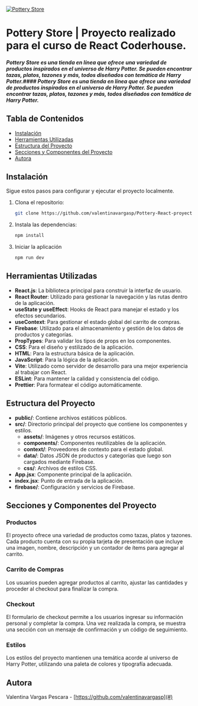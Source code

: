 [![Pottery Store](https://firebasestorage.googleapis.com/v0/b/pottery-e-commerce-d6db2.appspot.com/o/potery-store.png?alt=media&token=b14ed33b-66b2-4699-9e7f-6167515fca0c "Pottery Store")](http://gs://pottery-e-commerce-d6db2.appspot.com/potery-store.png "Pottery Store")

# **Pottery Store** | Proyecto realizado para el curso de React Coderhouse.
##### Pottery Store es una tienda en línea que ofrece una variedad de productos inspirados en el universo de Harry Potter. Se pueden encontrar tazas, platos, tazones y más, todos diseñados con temática de Harry Potter.#### Pottery Store es una tienda en línea que ofrece una variedad de productos inspirados en el universo de Harry Potter. Se pueden encontrar tazas, platos, tazones y más, todos diseñados con temática de Harry Potter. 

## Tabla de Contenidos

- [Instalación](#instalación)
- [Herramientas Utilizadas](#herramientas-utilizadas)
- [Estructura del Proyecto](#estructura-del-proyecto)
- [Secciones y Componentes del Proyecto](#secciones-y-componentes-del-proyecto)
- [Autora](#autora)


## Instalación

Sigue estos pasos para configurar y ejecutar el proyecto localmente.

1. Clona el repositorio:

    ```sh
    git clone https://github.com/valentinavargasp/Pottery-React-proyect
    ```

2. Instala las dependencias:

    ```sh
    npm install
    ```

3. Iniciar la aplicación

    ```sh
    npm run dev
    ```
## Herramientas Utilizadas

- **React.js**: La biblioteca principal para construir la interfaz de usuario.
- **React Router**: Utilizado para gestionar la navegación y las rutas dentro de la aplicación.
- **useState y useEffect**: Hooks de React para manejar el estado y los efectos secundarios.
- **useContext**: Para gestionar el estado global del carrito de compras.
- **Firebase**: Utilizado para el almacenamiento y gestión de los datos de productos y categorías.
- **PropTypes**: Para validar los tipos de props en los componentes.
- **CSS**: Para el diseño y estilizado de la aplicación.
- **HTML**: Para la estructura básica de la aplicación.
- **JavaScript**: Para la lógica de la aplicación.
- **Vite**: Utilizado como servidor de desarrollo para una mejor experiencia al trabajar con React.
- **ESLint**: Para mantener la calidad y consistencia del código.
- **Prettier**: Para formatear el código automáticamente.

## Estructura del Proyecto

- **public/**: Contiene archivos estáticos públicos.
- **src/**: Directorio principal del proyecto que contiene los componentes y estilos.
  - **assets/**: Imágenes y otros recursos estáticos.
  - **components/**: Componentes reutilizables de la aplicación.
  - **context/**: Proveedores de contexto para el estado global.
  - **data/**: Datos JSON de productos y categorías que luego son cargados mediante Firebase.
  - **css/**: Archivos de estilos CSS.
- **App.jsx**: Componente principal de la aplicación.
- **index.jsx**: Punto de entrada de la aplicación.
- **firebase/**: Configuración y servicios de Firebase.

## Secciones y Componentes del Proyecto

### Productos
El proyecto ofrece una variedad de productos como tazas, platos y tazones. Cada producto cuenta con su propia tarjeta de presentación que incluye una imagen, nombre, descripción y un contador de ítems para agregar al carrito.

### Carrito de Compras
Los usuarios pueden agregar productos al carrito, ajustar las cantidades y proceder al checkout para finalizar la compra.

### Checkout
El formulario de checkout permite a los usuarios ingresar su información personal y completar la compra. Una vez realizada la compra, se muestra una sección con un mensaje de confirmación y un código de seguimiento.

### Estilos
Los estilos del proyecto mantienen una temática acorde al universo de Harry Potter, utilizando una paleta de colores y tipografía adecuada.


## Autora
Valentina Vargas Pescara - [https://github.com/valentinavargasp](#)
